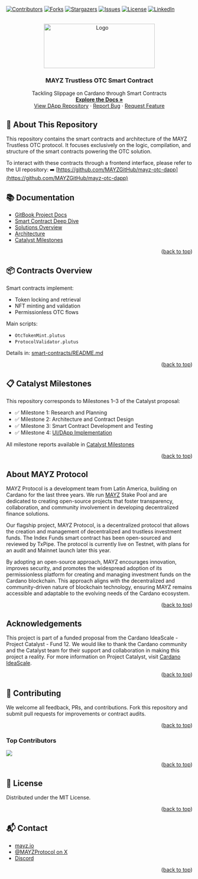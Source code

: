 <!-- Improved compatibility of back to top link -->
<a id="readme-top"></a>

<!-- PROJECT SHIELDS -->
[![Contributors][contributors-shield]][contributors-url]
[![Forks][forks-shield]][forks-url]
[![Stargazers][stars-shield]][stars-url]
[![Issues][issues-shield]][issues-url]
[![License][license-shield]][license-url]
[![LinkedIn][linkedin-shield]][linkedin-url]

<!-- PROJECT LOGO -->
<br />
<div align="center">
  <a href="https://github.com/MAYZGitHub/mayz-otc-contracts">
    <img src="https://www.mayz.io/img/logo/logo.svg" alt="Logo" width="300" height="120">
  </a>
  <h3 align="center">MAYZ Trustless OTC Smart Contract</h3>
  <p align="center">
    Tackling Slippage on Cardano through Smart Contracts
    <br />
    <a href="https://mayz-1.gitbook.io/mayz-otc"><strong>Explore the Docs »</strong></a>
    <br />
    <a href="https://github.com/MAYZGitHub/mayz-otc-contracts">View DApp Repository</a>
    ·
    <a href="https://github.com/MAYZGitHub/mayz-otc-contracts/issues">Report Bug</a>
    ·
    <a href="https://github.com/MAYZGitHub/mayz-otc-contracts/issues">Request Feature</a>
  </p>
</div>


## 🧾 About This Repository

This repository contains the smart contracts and architecture of the MAYZ Trustless OTC protocol. It focuses exclusively on the logic, compilation, and structure of the smart contracts powering the OTC solution.

To interact with these contracts through a frontend interface, please refer to the UI repository:
➡️ [https://github.com/MAYZGitHub/mayz-otc-dapp](https://github.com/MAYZGitHub/mayz-otc-dapp)

 

## 📚 Documentation

- [GitBook Project Docs](https://mayz-1.gitbook.io/mayz-otc)
- [Smart Contract Deep Dive](./smart-contracts/README.md)
- [Solutions Overview](./docs/MAYZ-OTC-Solutions.md)
- [Architecture](./docs/MAYZ-OTC-Architecture.md)
- [Catalyst Milestones](./docs/MAYZ-OTC-Catalyst.md)

<p align="right">(<a href="#readme-top">back to top</a>)</p>


## 📦 Contracts Overview

Smart contracts implement:
- Token locking and retrieval
- NFT minting and validation
- Permissionless OTC flows

Main scripts:
- `OtcTokenMint.plutus`
- `ProtocolValidator.plutus`

Details in: [smart-contracts/README.md](./smart-contracts/README.md)

<p align="right">(<a href="#readme-top">back to top</a>)</p>


## 📋 Catalyst Milestones

This repository corresponds to Milestones 1–3 of the Catalyst proposal:

- ✅ Milestone 1: Research and Planning
- ✅ Milestone 2: Architecture and Contract Design
- ✅ Milestone 3: Smart Contract Development and Testing
- ✅ Milestone 4: [UI/DApp Implementation](https://github.com/MAYZGitHub/mayz-otc-dapp)

All milestone reports available in [Catalyst Milestones](./docs/MAYZ-OTC-Catalyst.md)


<p align="right">(<a href="#readme-top">back to top</a>)</p>

## About MAYZ Protocol

MAYZ Protocol is a development team from Latin America, building on Cardano for the last three years. We run [MAYZ](https://adapools.org/pool/pool1r8lmsrdure385hz647kl2qjhyyxkdle4au5krjcsqed4x8227k3) Stake Pool and are dedicated to creating open-source projects that foster transparency, collaboration, and community involvement in developing decentralized finance solutions.

Our flagship project, MAYZ Protocol, is a decentralized protocol that allows the creation and management of decentralized and trustless investment funds. The Index Funds smart contract has been open-sourced and reviewed by TxPipe. The protocol is currently live on Testnet, with plans for an audit and Mainnet launch later this year.

By adopting an open-source approach, MAYZ encourages innovation, improves security, and promotes the widespread adoption of its permissionless platform for creating and managing investment funds on the Cardano blockchain. This approach aligns with the decentralized and community-driven nature of blockchain technology, ensuring MAYZ remains accessible and adaptable to the evolving needs of the Cardano ecosystem.

<p align="right">(<a href="#readme-top">back to top</a>)</p>


## Acknowledgements

This project is part of a funded proposal from the Cardano IdeaScale - Project Catalyst - Fund 12. We would like to thank the Cardano community and the Catalyst team for their support and collaboration in making this project a reality. For more information on Project Catalyst, visit [Cardano IdeaScale](https://cardano.ideascale.com/).

<p align="right">(<a href="#readme-top">back to top</a>)</p>


## 🤝 Contributing

We welcome all feedback, PRs, and contributions. Fork this repository and submit pull requests for improvements or contract audits.

<p align="right">(<a href="#readme-top">back to top</a>)</p>

 
### Top Contributors

<a href="https://github.com/MAYZGitHub/mayz-otc-dapp/graphs/contributors">
  <img src="https://contrib.rocks/image?repo=MAYZGitHub/mayz-otc-contracts" />
</a>

<p align="right">(<a href="#readme-top">back to top</a>)</p>


## 🪪 License

Distributed under the MIT License.

<p align="right">(<a href="#readme-top">back to top</a>)</p>

 

## 📬 Contact

- [mayz.io](https://mayz.io)
- [@MAYZProtocol on X](https://twitter.com/MAYZProtocol)
- [Discord](https://discord.com/invite/6xkbynuNrj)

<p align="right">(<a href="#readme-top">back to top</a>)</p>

 

<!-- SHIELDS -->
[contributors-shield]: https://img.shields.io/github/contributors/MAYZGitHub/mayz-otc-contracts.svg?style=for-the-badge
[contributors-url]: https://github.com/MAYZGitHub/mayz-otc-contracts/graphs/contributors
[forks-shield]: https://img.shields.io/github/forks/MAYZGitHub/mayz-otc-contracts.svg?style=for-the-badge
[forks-url]: https://github.com/MAYZGitHub/mayz-otc-contracts/network/members
[stars-shield]: https://img.shields.io/github/stars/MAYZGitHub/mayz-otc-contracts.svg?style=for-the-badge
[stars-url]: https://github.com/MAYZGitHub/mayz-otc-contracts/stargazers
[issues-shield]: https://img.shields.io/github/issues/MAYZGitHub/mayz-otc-contracts.svg?style=for-the-badge
[issues-url]: https://github.com/MAYZGitHub/mayz-otc-contracts/issues
[license-shield]: https://img.shields.io/github/license/MAYZGitHub/mayz-otc-contracts.svg?style=for-the-badge
[license-url]: https://github.com/MAYZGitHub/mayz-otc-contracts/blob/main/LICENSE
[linkedin-shield]: https://img.shields.io/badge/-LinkedIn-black.svg?style=for-the-badge&logo=linkedin&colorB=555
[linkedin-url]: https://linkedin.com/
[product-screenshot]: images/screenshot.png
